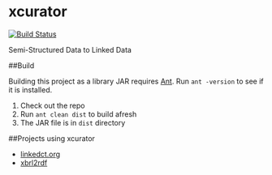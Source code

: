 xcurator
========

[![Build Status](https://travis-ci.org/ekzhu/xcurator.svg?branch=devel/refactor)](https://travis-ci.org/ekzhu/xcurator)

Semi-Structured Data to Linked Data

##Build

Building this project as a library JAR requires [Ant](http://ant.apache.org). Run `ant -version` to see if it is installed.

1. Check out the repo
2. Run `ant clean dist` to build afresh
3. The JAR file is in `dist` directory

##Projects using xcurator

* [linkedct.org](http://linkedct.org/about/)
* [xbrl2rdf](https://github.com/ekzhu/xbrl2rdf)
